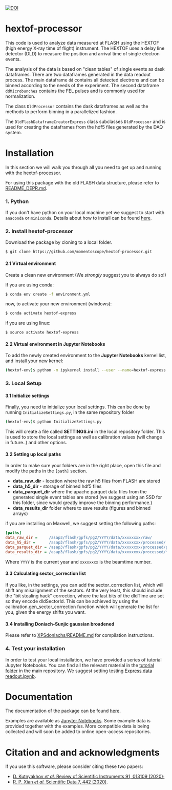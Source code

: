 

[![DOI](https://zenodo.org/badge/DOI/10.5281/zenodo.4651325.svg)](https://doi.org/10.5281/zenodo.4651325)


# hextof-processor
This code is used to analyze data measured at FLASH using the HEXTOF (high 
energy X-ray time of flight) instrument. The HEXTOF uses a delay line detector 
(DLD) to measure the position and arrival time of single electron events.

The analysis of the data is based on "clean tables" of single events as dask dataframes. 
There are two dataframes generated in the data readout process. 
The main dataframe `dd` contains all detected electrons and can be binned according to the needs of the experiment. 
The second dataframe `ddMicrobunches` contains the FEL pulses and is commonly used for normalization.

The class `DldProcessor` contains the dask dataframes as well as the methods to perform binning in a parallelized fashion.

The `DldFlashDataframeCreatorExpress` class subclasses `DldProcessor` and is used for creating the dataframes from the hdf5 files generated by the DAQ system. 


# Installation

In this section we will walk you through all you need to get up and running with the hextof-processor.

For using this package with the old FLASH data structure, please refer to [README_DEPR.md](https://github.com/momentoscope/hextof-processor/blob/master/README_DEPR.md).

### 1. Python
If you don't have python on your local machine yet we suggest to start with `anaconda` or `miniconda`. 
Details about how to install can be found [here](https://docs.anaconda.com/anaconda/install/).

### 2. Install hextof-processor
Download the package by cloning to a local folder.

```bash
$ git clone https://github.com/momentoscope/hextof-processor.git
```
#### 2.1 Virtual environment
Create a clean new environment (We *strongly* suggest you to always do so!)

If you are using conda:
```bash
$ conda env create -f environment.yml
```
now, to activate your new environment (windows):
```bash
$ conda activate hextof-express
```
if you are using linux:
```bash
$ source activate hextof-express
```
#### 2.2 Virtual environment in Jupyter Notebooks

To add the newly created environment to the **Jupyter Notebooks** kernel list,
and install your new kernel:
```bash
(hextof-env)$ python -m ipykernel install --user --name=hextof-express
```
### 3. Local Setup
#### 3.1 Initialize settings

Finally, you need to initialize your local settings. This can be done by running 
`InitializeSettings.py`, in the same repository folder

```bash
(hextof-env)$ python InitializeSettings.py
```

This will create a file called **SETTINGS.ini** in the local repository folder. This is used to store the local settings as well as calibration values (will change in future..) and other options. 

#### 3.2 Setting up local paths
In order to make sure your folders are in the right place, open this file and modify the paths in the `[path]` section.
 * **data_raw_dir** - location where the raw h5 files from FLASH are stored
 * **data_h5_dir** - storage of binned hdf5 files
 * **data_parquet_dir** where the apache parquet data files from the generated single event tables are stored (we suggest using an SSD for this folder, since would greatly improve the binning performance.)
 * **data_results_dir** folder where to save results (figures and binned arrays)

if you are installing on Maxwell, we suggest setting the following paths:
```ini
[paths]
data_raw_dir =     /asap3/flash/gpfs/pg2/YYYY/data/xxxxxxxx/raw/
data_h5_dir =      /asap3/flash/gpfs/pg2/YYYY/data/xxxxxxxx/processed/
data_parquet_dir = /asap3/flash/gpfs/pg2/YYYY/data/xxxxxxxx/processed/parquet/
data_results_dir = /asap3/flash/gpfs/pg2/YYYY/data/xxxxxxxx/processed/*USER_NAME*/binned/
```
Where `YYYY` is the current year and `xxxxxxxx` is the beamtime number.

#### 3.3 Calculating sector_correction list
If you like, in the settings, you can add the sector_correction list, which will shift any misalignment of the sectors.
At the very least, this should include the "bit stealing hack" correction, where the last bits of the dldTime
are set so they encode dldSectorId. This can be achieved by using the calibration.gen_sector_correction function
which will generate the list for you, given the energy shifts you want.

#### 3.4 Installing Doniach-Sunjic gaussian broadened
Please refer to [XPSdoniachs/README.md](https://github.com/momentoscope/hextof-processor/blob/master/XPSdoniachs/README.md) for compilation instructions.

### 4. Test your installation
In order to test your local installation, we have provided a series of tutorial Jupyter Notebooks. 
You can find all the relevant material in the [tutorial folder](https://github.com/momentoscope/hextof-processor/tree/master/tutorial) in the main repository.
We suggest setting testing [Express data readout.ipynb](https://github.com/momentoscope/hextof-processor/blob/master/tutorial/Express%20data%20readout.ipynb).


# Documentation

The documentation of the package can be found [here](https://momentoscope.github.io/hextof-processor/).

Examples are available as [Jupyter Notebooks](https://github.com/momentoscope/hextof-processor/tree/master/tutorial).
Some example data is provided together with the examples. More compatible data is being collected and will soon be added to online open-access repositories.

# Citation and and acknowledgments 

If you use this software, please consider citing these two papers:
 * [D. Kutnyakhov *et al.* Review of Scientific Instruments 91, 013109 (2020);](https://aip.scitation.org/doi/full/10.1063/1.5118777)
 * [R. P. Xian *et al.* Scientific Data 7, 442 (2020)](https://www.nature.com/articles/s41597-020-00769-8).
